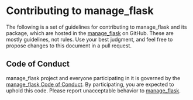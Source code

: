 # Contributing to manage_flask

The following is a set of guidelines for contributing to manage_flask and its package, which are hosted in the [manage_flask](https://github.com/vroncevic/manage_flask) on GitHub. These are mostly guidelines, not rules. Use your best judgment, and feel free to propose changes to this document in a pull request.

## Code of Conduct

manage_flask project and everyone participating in it is governed by the [manage_flask Code of Conduct](CODE_OF_CONDUCT.md). By participating, you are expected to uphold this code. Please report unacceptable behavior to [manage_flask](mailto:elektron.ronca@gmail.com).
